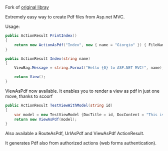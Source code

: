 ﻿Fork of [original libray](https://github.com/webgio/Rotativa)

Extremely easy way to create Pdf files from Asp.net MVC.

Usage:
```csharp
public ActionResult PrintIndex()
{
    return new ActionAsPdf("Index", new { name = "Giorgio" }) { FileName = "Test.pdf" };
}

public ActionResult Index(string name)
{
    ViewBag.Message = string.Format("Hello {0} to ASP.NET MVC!", name);

    return View();
}
```
ViewAsPdf now available. It enables you to render a view as pdf in just one move, thanks to scoorf
```csharp
public ActionResult TestViewWithModel(string id)
{
    var model = new TestViewModel {DocTitle = id, DocContent = "This is a test"};
    return new ViewAsPdf(model);
}
```
Also available a RouteAsPdf, UrlAsPdf and ViewAsPdf ActionResult.

It generates Pdf also from authorized actions (web forms authentication).

